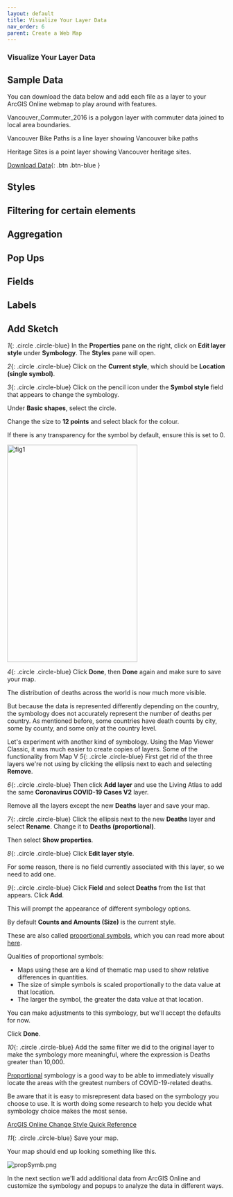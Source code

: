 ```yaml
---
layout: default
title: Visualize Your Layer Data
nav_order: 6
parent: Create a Web Map
---
```


### Visualize Your Layer Data

## Sample Data

You can download the data below and add each file as a layer to your ArcGIS Online webmap to play around with features.

Vancouver_Commuter_2016 is a polygon layer with commuter data joined to local area boundaries.

Vancouver Bike Paths is a line layer showing Vancouver bike paths

Heritage Sites is a point layer showing Vancouver heritage sites.

[Download Data](./StorymapsWorkshopData.zip){: .btn .btn-blue }


## Styles

## Filtering for certain elements

## Aggregation

## Pop Ups

## Fields

## Labels

## Add Sketch

*1*{: .circle .circle-blue} In the **Properties** pane on the right, click on **Edit layer style** under **Symbology**.
The **Styles** pane will open.

*2*{: .circle .circle-blue} Click on the **Current style**, which should be **Location (single symbol)**.


*3*{: .circle .circle-blue} Click on the pencil icon under the **Symbol style** field that appears to change the symbology.

Under **Basic shapes**, select the circle.

Change the size to **12 points** and select black for the colour.

If there is any transparency for the symbol by default, ensure this is set to 0.

<img src="intro-AGOL/images/symbology1.jpg" alt="fig1" style="height: 500px; width:300px;"/>

*4*{: .circle .circle-blue} Click **Done**, then **Done** again and make sure to save your map.

The distribution of deaths across the world is now much more visible.

But because the data is represented differently depending on the country, the symbology does not accurately represent the number of deaths per country. As mentioned before, some countries have death counts by city, some by county, and some only at the country level.

Let's experiment with another kind of symbology. Using the Map Viewer Classic, it was much easier to create copies of layers. Some of the functionality from Map V
*5*{: .circle .circle-blue} First get rid of the three layers we're not using by clicking the ellipsis next to each and selecting **Remove**.

*6*{: .circle .circle-blue} Then click **Add layer** and use the Living Atlas to add the same **Coronavirus COVID-19 Cases V2** layer.

Remove all the layers except the new **Deaths** layer and save your map.

*7*{: .circle .circle-blue} Click the ellipsis next to the new **Deaths** layer and select **Rename**. Change it to **Deaths (proportional)**.

Then select **Show properties**.

*8*{: .circle .circle-blue} Click **Edit layer style**.

For some reason, there is no field currently associated with this layer, so we need to add one.

*9*{: .circle .circle-blue} Click **Field** and select **Deaths** from the list that appears. Click **Add**.

This will prompt the appearance of different symbology options.

By default **Counts and Amounts (Size)** is the current style.

These are also called [proportional symbols](https://pro.arcgis.com/en/pro-app/help/mapping/layer-properties/proportional-symbology.htm), which you can read more about [here](https://www.axismaps.com/guide/proportional-symbols).

Qualities of proportional symbols:
- Maps using these are a kind of thematic map used to show relative differences in quantities.
- The size of simple symbols is scaled proportionally to the data value at that location.
- The larger the symbol, the greater the data value at that location.

You can make adjustments to this symbology, but we'll accept the defaults for now.

Click **Done**.

*10*{: .circle .circle-blue} Add the same filter we did to the original layer to make the symbology more meaningful, where the expression is Deaths greater than 10,000.

[Proportional](http://wiki.gis.com/wiki/index.php/Proportional_symbol_map) symbology is a good way to be able to immediately visually locate the areas with the greatest numbers of COVID-19-related deaths.

Be aware that it is easy to misrepresent data based on the symbology you choose to use. It is worth doing some research to help you decide what symbology choice makes the most sense.

[ArcGIS Online Change Style Quick Reference](https://doc.arcgis.com/en/arcgis-online/create-maps/change-style.htm)

*11*{: .circle .circle-blue} Save your map.

Your map should end up looking something like this.

![propSymb.png](../images/propSymb.png)

In the next section we'll add additional data from ArcGIS Online and customize the symbology and popups to analyze the data in different ways.
